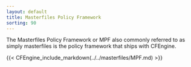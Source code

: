 ```yaml
---
layout: default
title: Masterfiles Policy Framework
sorting: 90
---
```


The Masterfiles Policy Framework or MPF also commonly referred to as simply
masterfiles is the policy framework that ships with CFEngine.

{{< CFEngine_include_markdown(../../masterfiles/MPF.md) >}}
